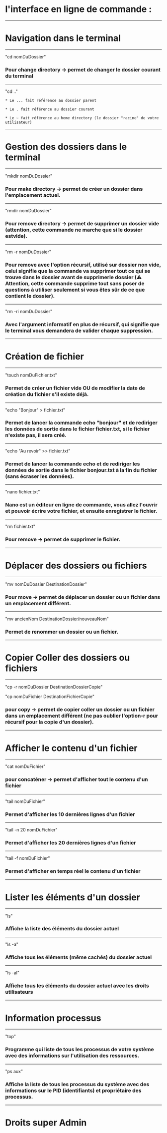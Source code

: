 # **l'interface en ligne de commande :**
---

# **Navigation dans le terminal**
---


"cd nomDuDossier"

### **Pour change directory -> permet de changer le dossier courant du terminal**
---


"cd .."

    * Le ... fait référence au dossier parent

    * Le . fait référence au dossier courant

    * Le ~ fait référence au home directory (le dossier "racine" de votre utilisateur)
---


# **Gestion des dossiers dans le terminal**
---


"mkdir nomDuDossier"

### **Pour make directory -> permet de créer un dossier dans l'emplacement actuel.**
---


"rmdir nomDuDossier"

### **Pour remove directory -> permet de supprimer un dossier vide (attention, cette commande ne marche que si le dossier estvide).**
---


"rm -r nomDuDossier"

### **Pour remove avec l'option récursif, utilisé sur dossier non vide, celui signifie que la commande va supprimer tout ce qui se trouve dans le dossier avant de supprimerle dossier (⚠ Attention, cette commande supprime tout sans poser de questions à utiliser seulement si vous êtes sûr de ce que contient le dossier).**
---


"rm -ri nomDuDossier"

### **Avec l'argument informatif en plus de récursif, qui signifie que le terminal vous demandera de valider chaque suppression.**
---



# **Création de fichier**
---


"touch nomDuFichier.txt"

### **Permet de créer un fichier vide OU de modifier la date de création du fichier s'il existe déjà.**
---


"echo "Bonjour" > fichier.txt"

### **Permet de lancer la commande echo "bonjour" et de rediriger les données de sortie dans le fichier fichier.txt, si le fichier n'existe pas, il sera créé.**
---


"echo "Au revoir" >> fichier.txt"

### **Permet de lancer la commande echo et de rediriger les données de sortie dans le fichier bonjour.txt à la fin du fichier (sans écraser les données).**
---


"nano fichier.txt"

### **Nano est un éditeur en ligne de commande, vous allez l'ouvrir et pouvoir écrire votre fichier, et ensuite enregistrer le fichier.**
---


"rm fichier.txt"

### **Pour remove -> permet de supprimer le fichier.**
---


# **Déplacer des dossiers ou fichiers**
---


"mv nomDuDossier DestinationDossier"

### **Pour move -> permet de déplacer un dossier ou un fichier dans un emplacement différent.**
---


"mv ancienNom DestinationDossier/nouveauNom"

### **Permet de renommer un dossier ou un fichier.**
---



# **Copier Coller des dossiers ou fichiers**
---


"cp -r nomDuDossier DestinationDossierCopie"

"cp nomDuFichier DestinationFichierCopie"

### **pour copy -> permet de copier coller un dossier ou un fichier dans un emplacement différent (ne pas oublier l'option-r pour récursif pour la copie d'un dossier).**
---


# **Afficher le contenu d'un fichier**
---


"cat nomDuFichier"

### **pour concaténer -> permet d'afficher tout le contenu d'un fichier**
---


"tail nomDuFichier"

### **Permet d'afficher les 10 dernières lignes d'un fichier**
---


"tail -n 20 nomDuFichier"

### **Permet d'afficher les 20 dernières lignes d'un fichier**
---


"tail -f nomDuFichier"

### **Permet d'afficher en temps réel le contenu d'un fichier**
---


# **Lister les éléments d'un dossier**
---


"ls"

### **Affiche la liste des éléments du dossier actuel**
---


"ls -a"

### **Affiche tous les éléments (même cachés) du dossier actuel**
---


"ls -al"

### **Affiche tous les éléments du dossier actuel avec les droits utilisateurs**
---


# **Information processus**
---


"top"

### **Programme qui liste de tous les processus de votre système avec des informations sur l'utilisation des ressources.**
---


"ps aux"

### **Affiche la liste de tous les processus du système avec des informations sur le PID (identifiants) et propriétaire des processus.**
---


# **Droits super Admin**